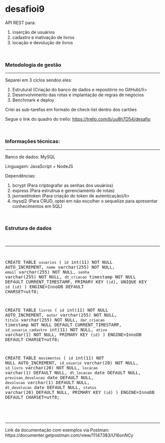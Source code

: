 
<h1><strong>desafioi9</strong></h1>

<p>
  API REST para:
  <ol>
    <li>inserção de usuários</li>
    <li>cadastro e inativação de livros</li>
    <li>locação e devolução de livros</li>
  </ol>
</p>
<br>
<h3>Metodologia de gestão</h3>
<hr>
<p>
  Separei em 3 ciclos sendoo eles:
  
  <ol>
    <li>Estrutural (Criação do banco de dados e repositório no GitHub)/li>
    <li>Desenvolvimento das rotas e implantação de regras de negócios</li>
    <li>Benchmark e deploy</li>
  </ol>
  
  Criei as sub-tarefas em formato de check-list dentro dos cartões
  
 Segue o link do quadro do trello: https://trello.com/b/uu8h7D54/desafio
 
</p>
<br>
<h3>Informações técnicas:</h3>
<hr>
<p>
  
  Banco de dados: MySQL
  
  Linguagem: JavaScript + NodeJS
  
  Dependências:
  <ol>
    <li>bcrypt (Para criptografar as senhas dos usuários)</li>
    <li>express (Para estrutrua e gerenciamento de rotas)</li>
    <li>jsonwebtoken (Para criação do token de autenticação)/li>
    <li>mysql2 (Para CRUD, optei em não escolher o sequelize para apresentar conhecimentos em SQL)</li>
  </ol>

</p>
<br>
<h3>Estrutura de dados</h3>
<br>
<hr>
<pre>

CREATE TABLE `usuarios` (
  `id` int(11) NOT NULL AUTO_INCREMENT,
  `nome` varchar(255) NOT NULL,
  `email` varchar(255) NOT NULL,
  `senha` varchar(255) NOT NULL,
  `dt_criacao` timestamp NOT NULL DEFAULT CURRENT_TIMESTAMP,
  PRIMARY KEY (`id`),
  UNIQUE KEY `id` (`id`)
) ENGINE=InnoDB DEFAULT CHARSET=utf8;


CREATE TABLE `livros` (
  `id` int(11) NOT NULL AUTO_INCREMENT,
  `autor` varchar(255) NOT NULL,
  `titulo` varchar(255) NOT NULL,
  `dar_criacao` timestamp NOT NULL DEFAULT CURRENT_TIMESTAMP,
  `id_usuario_cadastro` int(11) NOT NULL,
  `ativo` varchar(1) NOT NULL,
  PRIMARY KEY (`id`)
) ENGINE=InnoDB DEFAULT CHARSET=utf8;


CREATE TABLE `movimentos` (
  `id` int(11) NOT NULL AUTO_INCREMENT,
  `id_usuario` varchar(20) NOT NULL,
  `id_livro` varchar(20) NOT NULL,
  `locacao` varchar(1) DEFAULT NULL,
  `dt_locacao` date DEFAULT NULL,
  `previsao_devolucao` date DEFAULT NULL,
  `devolucao` varchar(1) DEFAULT NULL,
  `dt_devolucao` date DEFAULT NULL,
  `status` varchar(20) DEFAULT NULL,
  PRIMARY KEY (`id`)
) ENGINE=InnoDB DEFAULT CHARSET=utf8;


</pre>
<br>
<hr>
Link da documentação com exemplos via Postman: https://documenter.getpostman.com/view/11147383/U16onNCy
